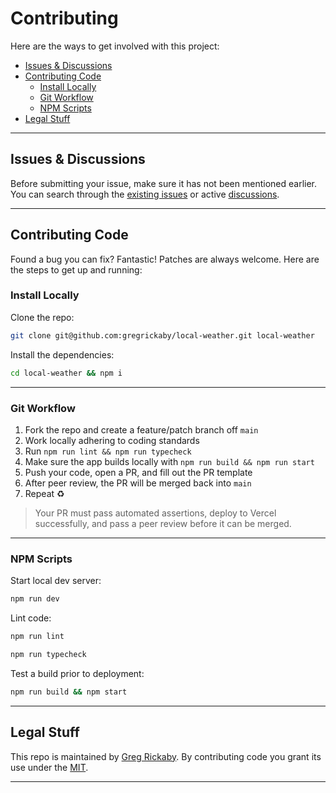 # Contributing <!-- omit in toc -->

Here are the ways to get involved with this project:

- [Issues \& Discussions](#issues--discussions)
- [Contributing Code](#contributing-code)
  - [Install Locally](#install-locally)
  - [Git Workflow](#git-workflow)
  - [NPM Scripts](#npm-scripts)
- [Legal Stuff](#legal-stuff)

---

## Issues & Discussions

Before submitting your issue, make sure it has not been mentioned earlier. You can search through the [existing issues](https://github.com/gregrickaby/local-weather/issues) or active [discussions](https://github.com/gregrickaby/local-weather/discussions).

---

## Contributing Code

Found a bug you can fix? Fantastic! Patches are always welcome. Here are the steps to get up and running:

### Install Locally

Clone the repo:

```bash
git clone git@github.com:gregrickaby/local-weather.git local-weather
```

Install the dependencies:

```bash
cd local-weather && npm i
```

---

### Git Workflow

1. Fork the repo and create a feature/patch branch off `main`
2. Work locally adhering to coding standards
3. Run `npm run lint && npm run typecheck`
4. Make sure the app builds locally with `npm run build && npm run start`
5. Push your code, open a PR, and fill out the PR template
6. After peer review, the PR will be merged back into `main`
7. Repeat ♻️

> Your PR must pass automated assertions, deploy to Vercel successfully, and pass a peer review before it can be merged.

---

### NPM Scripts

Start local dev server:

```bash
npm run dev
```

Lint code:

```bash
npm run lint
```

```bash
npm run typecheck
```

Test a build prior to deployment:

```bash
npm run build && npm start
```

---

## Legal Stuff

This repo is maintained by [Greg Rickaby](https://gregrickaby.com/). By contributing code you grant its use under the [MIT](https://github.com/gregrickaby/local-weather/blob/main/LICENSE).

---
